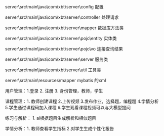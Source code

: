server\src\main\java\com\xbt\server\config 配置

server\src\main\java\com\xbt\server\controller 处理请求

server\src\main\java\com\xbt\server\mapper 数据库方法类

server\src\main\java\com\xbt\server\pojo\entity 实体类

server\src\main\java\com\xbt\server\pojo\vo 连接查询结果

server\src\main\java\com\xbt\server\server 服务类

server\src\main\java\com\xbt\server\util 工具类

server\src\main\resources\mapper mybatis  的xml


用户管理：1.登录 2. 注册 3. 身份管理，教师，学生

课程管理：1. 教师创建课程 2.上传视频 3.发布作业，选择题，编程题 4.学情分析 5.学生通过课程码加入课程 6.学生观看课程视频可以与大模型提问

练习与解析： 1. ai根据题目生成解析和相似题目

学情分析：1. 教师查看学生指标 2.对学生生成个性化报告
